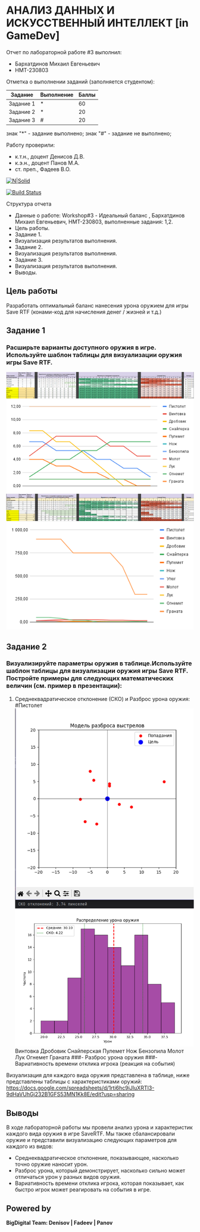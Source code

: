 # АНАЛИЗ ДАННЫХ И ИСКУССТВЕННЫЙ ИНТЕЛЛЕКТ [in GameDev]
Отчет по лабораторной работе #3 выполнил:
- Бархатдинов Михаил Евгеньевич
- НМТ-230803

Отметка о выполнении заданий (заполняется студентом):

| Задание | Выполнение | Баллы |
| ------ | ------ | ------ |
| Задание 1 | * | 60 |
| Задание 2 | * | 20 |
| Задание 3 | # | 20 |

знак "*" - задание выполнено; знак "#" - задание не выполнено;

Работу проверили:
- к.т.н., доцент Денисов Д.В.
- к.э.н., доцент Панов М.А.
- ст. преп., Фадеев В.О.

[![N|Solid](https://cldup.com/dTxpPi9lDf.thumb.png)](https://nodesource.com/products/nsolid)

[![Build Status](https://travis-ci.org/joemccann/dillinger.svg?branch=master)](https://travis-ci.org/joemccann/dillinger)

Структура отчета

- Данные о работе: Workshop#3 - Идеальный баланс , Бархатдинов Михаил Евгеньевич, НМТ-230803, выполненные задания: 1,2.
- Цель работы.
- Задание 1.
- Визуализация результатов выполнения.
- Задание 2.
- Визуализация результатов выполнения.
- Задание 3.
- Визуализация результатов выполнения.
- Выводы.

## Цель работы
Разработать оптимальный баланс нанесения урона оружием для игры Save RTF (конами-код для начисления денег / жизней и т.д.)


## Задание 1
### Расширьте варианты доступного оружия в игре. Используйте шаблон таблицы для визуализации оружия игры Save RTF.
![image](https://github.com/Thomas10622/Readme-3/blob/main/2025-01-21_05-56-38.png)
![image](https://github.com/Thomas10622/Readme-3/blob/main/chart%20(7).png)
![image](https://github.com/Thomas10622/Readme-3/blob/main/2025-01-21_05-56-51.png)
![image](https://github.com/Thomas10622/Readme-3/blob/main/chart%20(8).png)

## Задание 2
### Визуализируйте параметры оружия в таблице.Используйте шаблон таблицы для визуализации оружия игры Save RTF. Постройте примеры для следующих математических величин (см. пример в презентации):
1. Среднеквадратическое отклонение (СКО) и Разброс урона оружия:
#Пистолет 
![image](https://github.com/Thomas10622/Readme-3/blob/main/Пистолет%202.png) ![image](https://github.com/Thomas10622/Readme-3/blob/main/Пистолет%201.png)
Винтовка
Дробовик
Снайперская
Пулемет
Нож
Бензопила
Молот
Лук
Огнемет
Граната
###- Разброс урона оружия
###- Вариативность времени отклика игрока (реакция на события)

Визуализация для каждого вида оружия представлена в таблице, ниже представлены таблицы с характеристиками оружий: https://docs.google.com/spreadsheets/d/1rti6hc9iJIuXRTI3-9dHaVUhGj232B1GFS53MN1Kk8E/edit?usp=sharing


## Выводы

В ходе лабораторной работы мы провели анализ урона и характеристик каждого вида оружия в игре SaveRTF. Мы также сбалансировали оружие и представили визуализацию следующих параметров для каждого из видов:
- Среднеквадратическое отклонение, показывающее, насколько точно оружие наносит урон.
- Разброс урона, который демонстрирует, насколько сильно может отличаться урон у разных видов оружия.
- Вариативность времени отклика игрока, которая показывает, как быстро игрок может реагировать на события в игре.


## Powered by

**BigDigital Team: Denisov | Fadeev | Panov**

